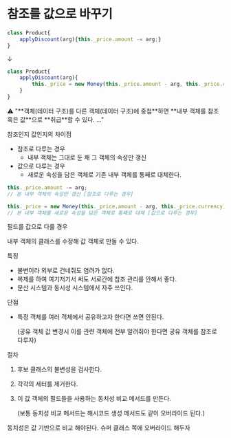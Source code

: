 # 참조를 값으로 바꾸기

```jsx
class Product{
	applyDiscount(arg){this._price.amount -= arg;}
}
```

↓

```jsx
class Product{
	applyDiscount(arg){
		this._price = new Money(this._price.amount - arg, this._price.currency);
	}
}
```

<aside>
⚠️ "**객체(데이터 구조)를 다른 객체(데이터 구조)에 중첩**하면 **내부 객체를 참조 혹은 값**으로 **취급**할 수 있다. ..."

</aside>

참조인지 값인지의 차이점

- 참조로 다루는 경우
    - 내부 객체는 그대로 둔 채 그 객체의 속성만 갱신
- 값으로 다루는 경우
    - 새로운 속성을 담은 객체로 기존 내부 객체를 통째로 대체한다.

```jsx
this._price.amount -= arg;
// 본 내부 객체의 속성만 갱신 [참조로 다루는 경우]

this._price = new Money(this._price.amount - arg, this._price.currency);
// 본 내부 객체를 새로운 속성을 담은 객체로 통째로 대체 [값으로 다루는 경우]
```

필드를 값으로 다룰 경우

내부 객체의 클래스를 수정해 값 객체로 만들 수 있다.

특징

- 불변이라 외부로 건네줘도 염려가 없다.
- 복제를 하여 여기저기서 써도 서로간에 참조 관리를 안해서 좋다.
- 분산 시스템과 동시성 시스템에서 자주 쓰인다.

단점

- 특정 객체를 여러 객체에서 공유하고자 한다면 쓰면 안된다.

    (공유 객체 값 변경시 이를 관련 객체에 전부 알려줘야 한다면 공유 객체를 참조로 다루자)


절차

1. 후보 클래스의 불변성을 검사한다.
2. 각각의 세터를 제거한다.
3. 이 값 객체의 필드들을 사용하는 동치성 비교 메서드를 만든다.

    (보통 동치성 비교 메서드는 해시코드 생성 메서드도 같이 오버라이드 된다.)


동치성은 값 기반으로 비교 해야된다. 슈퍼 클래스 쪽에 오버라이드 해두자
